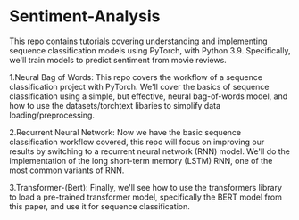 # Sentiment-Analysis

This repo contains tutorials covering understanding and implementing sequence classification models using PyTorch, with Python 3.9. Specifically, we'll train models to predict sentiment from movie reviews.

1.Neural Bag of Words:
This repo covers the workflow of a sequence classification project with PyTorch. We'll cover the basics of sequence classification using a simple, but effective, neural bag-of-words model, and how to use the datasets/torchtext libaries to simplify data loading/preprocessing.

2.Recurrent Neural Network:
Now we have the basic sequence classification workflow covered, this repo will focus on improving our results by switching to a recurrent neural network (RNN) model. We'll do the  implementation of the long short-term memory (LSTM) RNN, one of the most common variants of RNN.

3.Transformer-(Bert):
Finally, we'll see how to use the transformers library to load a pre-trained transformer model, specifically the BERT model from this paper, and use it for sequence classification.
